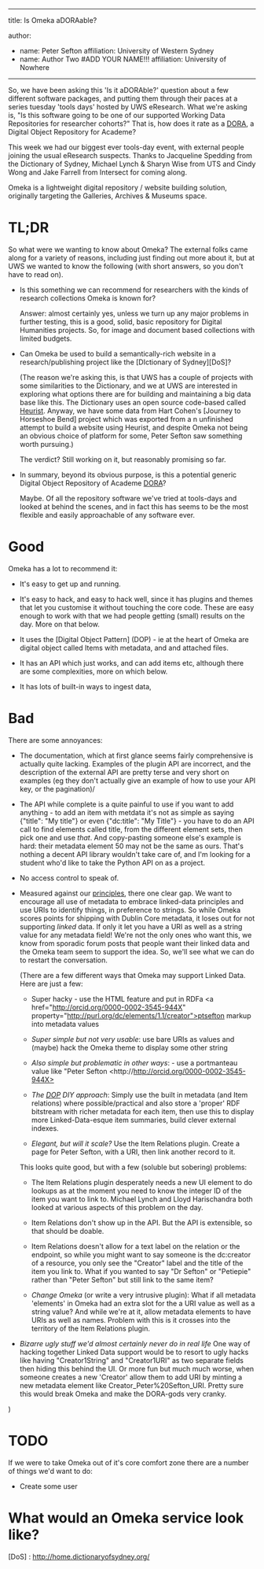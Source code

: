 
---
title: Is Omeka aDORAable?

author:
- name: Peter Sefton
  affiliation: University of Western Sydney
- name: Author Two #ADD YOUR NAME!!!
  affiliation: University of Nowhere

---

So, we have been asking this 'Is it aDORAble?' question about a few different software packages, and putting them through their paces at a series tuesday 'tools days' hosted by UWS eResearch. What we're asking is, "Is this software going to be one of our supported Working Data Repositories for researcher cohorts?" That is, how does it rate as a [DORA], a Digital Object Repository for Academe?

This week we had our biggest ever tools-day event, with external people joining the usual eResearch suspects. Thanks to Jacqueline Spedding from the Dictionary of Sydney, Michael Lynch & Sharyn Wise from UTS and Cindy Wong and Jake Farrell from Intersect for coming along.

Omeka is a lightweight digital repository / website building solution, originally targeting the Galleries, Archives & Museums space.

# TL;DR

So what were we wanting to know about Omeka? The external folks came along for a variety of reasons, including just finding out more about it, but at UWS we wanted to know the following (with short answers, so you don't have to read on).

*  Is this something we can recommend for researchers with the kinds of research collections Omeka is known for?

    Answer: almost certainly yes, unless we turn up any major problems in further testing, this is a good, solid, basic repository for Digital Humanities projects. So, for image and document based collections with limited budgets.

*  Can Omeka be used to build a semantically-rich website in a research/publishing project like the [DIctionary of Sydney][DoS]?

   (The reason we're asking this, is that UWS has a couple of projects with some similarities to the Dictionary, and we at UWS are interested in exploring what options there are for building and maintaining a big data base like this. The Dictionary uses an open source code-based called [Heurist]. Anyway, we have some data from Hart Cohen's [Journey to Horseshoe Bend] project which was exported from a n unfinished attempt to build a website using Heurist, and despite Omeka not being an obvious choice of platform for some, Peter Sefton saw something worth pursuing.)

   The verdict? Still working on it, but reasonably promising so far.

* In summary, beyond its obvious purpose, is this a potential generic Digital Object Repository of Academe [DORA]?

   Maybe. Of all the repository software we've tried at tools-days and looked at behind the scenes, and in fact  this has seems to be the most flexible and easily approachable of any software ever.


# Good

Omeka has a lot to recommend it:

*  It's easy to get up and running.

* It's easy to hack, and easy to hack well, since it has plugins and themes that let you customise it without touching the core code. These are easy enough to work with that we had people getting (small) results on the day. More on that below.

* It uses the [Digital Object Pattern] (DOP) - ie at the heart of Omeka are digital object called Items with metadata, and and attached files. 

* It has an API which just works, and can add items etc, although there are some complexities, more on which below.

* It has lots of built-in ways to ingest data,

# Bad

There are some annoyances:

* The documentation, which at first glance seems fairly comprehensive is actually quite lacking. Examples of the plugin API are incorrect, and the description of the external API are pretty terse and very short on examples (eg they don't actually give an example of how to use your API key, or the pagination)/

* The API while complete is a quite painful to use if you want to add anything - to add an item with metdata it's not as simple as saying {"title": "My title"} or even {"dc:title": "My Title"} - you have to do an API call to find elements called title, from the different element sets, then pick one and use *that*. And copy-pasting someone else's example is hard: their metadata element 50 may not be the same as ours. That's nothing a decent API library wouldn't take care of, and I'm looking for a student who'd like to take the Python API on as a project.

* No access control to speak of.

* Measured against our [principles], there one clear gap. We want to encourage all use of metadata to embrace linked-data principles and use URIs to identify things, in preference to strings. So while Omeka scores points for shipping with Dublin Core metadata, it loses out for not supporting *linked* data. If only it let you have a URI as well as a string value for any metadata field! We're not the only ones who want this, we know from sporadic forum posts that people want their linked data and the Omeka team seem to support the idea. So, we'll see what we can do to restart the conversation.

  (There are a few different ways that Omeka may support Linked Data. Here are just a few:
  
  * Super hacky - use the HTML feature and put in RDFa \<a href="http://orcid.org/0000-0002-3545-944X" property="http://purl.org/dc/elements/1.1/creator">ptsefton</a> markup into metadata values
  
  * *Super simple but not very usable*: use bare URIs as values and (maybe) hack the Omeka theme to display some other string
  
  * *Also simple but problematic in other ways*: - use a portmanteau value like "Peter Sefton \<http://http://orcid.org/0000-0002-3545-944X>
  
  * *The [DOP] DIY approach*: Simply use the built in metadata (and Item relations) where possible/practical and also store a 'proper' RDF bitstream with richer metadata for each item, then use this to display more Linked-Data-esque item summaries, build clever external indexes.
  
  * *Elegant, but will it scale?* Use the Item Relations plugin. Create a page for Peter Sefton, with a URI, then link another record to it.

  This looks quite good, but with a few (soluble but sobering) problems:
  
    * The Item Relations plugin desperately needs a new UI element to do lookups as at the moment you need to know the integer ID of the item you want to link to. Michael Lynch and Lloyd Harischandra both looked at various aspects of this problem on the day.
	
	* Item Relations don't show up in the API. But the API is extensible, so that should be doable.
	
	* Item Relations doesn't allow for a text label on the relation or the endpoint, so while you might want to say someone is the dc:creator of a resource, you only see the "Creator" label and the title of the item you link to. What if you wanted to say "Dr Sefton" or "Petiepie" rather than "Peter Sefton" but still link to the same item?
  
  * *Change Omeka* (or write a very intrusive plugin): What if all metadata 'elements' in Omeka had an extra slot for the a URI value as well as a string value? And while we're at it, allow metadata elements to have URIs as well as names. Problem with this is it crosses into the territory of the Item Relations plugin.

 * *Bizarre ugly stuff we'd almost certainly never do in real life* One way of hacking together Linked Data support would be to resort to ugly hacks like having "Creator1String" and "Creator1URI" as two separate fields then hiding this behind the UI. Or more fun but much much worse, when someone creates a new 'Creator' allow them to add  URI by minting a new metadata element like Creator_Peter%20Sefton_URI. Pretty sure this would break Omeka and make the DORA-gods very cranky.

  )

# TODO

If we were to take Omeka out of it's core comfort zone there are a number of things we'd want to do:

* Create some user 

# What would an Omeka service look like?



[do]: http://www.dlib.org/dlib/january10/reilly/01reilly.html

[DoS] : http://home.dictionaryofsydney.org/

[DOP]: http://ptsefton.com/2014/09/22/digital-object-pattern-dop-vs-chucking-files-in-a-database-approaches-to-repository-design.htm

[DORA]: http://eresearch.uws.edu.au/blog/2014/09/11/who-is-dora/

[principles]: http://eresearch.uws.edu.au/blog/2014/08/08/principles-for-eresearch-systems-development-and-selection/

[DOP-Basic]: http://ptsefton.com/wp-content/uploads/2014/09/dop-basic.png

[file-pattern]: http://ptsefton.com/wp-content/uploads/2014/09/file-pattern.png

[file-object-pattern]: http://ptsefton.com/wp-content/uploads/2014/09/file-object-pattern.png


[Heurist]: https://code.google.com/p/heurist/
